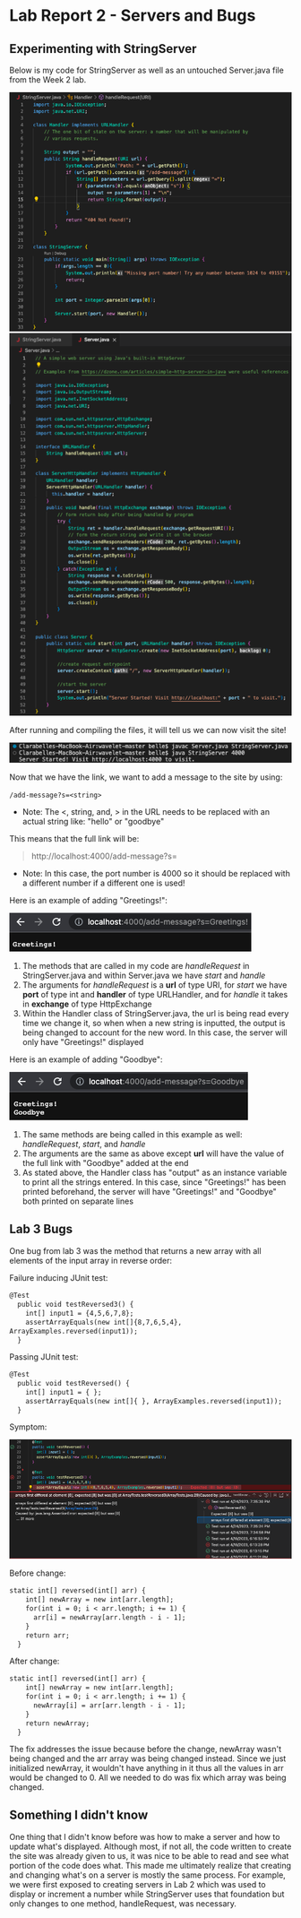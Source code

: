 # Lab Report 2 - Servers and Bugs
## Experimenting with StringServer
Below is my code for StringServer as well as an untouched Server.java file from the Week 2 lab.

![Image](StringServer-pic.png) ![Image](Server-pic.png)

After running and compiling the files, it will tell us we can now visit the site!

![Image](Running-server.png)


Now that we have the link, we want to add a message to the site by using:

`/add-message?s=<string>`
  
* Note: The <, string, and, > in the URL needs to be replaced with an actual string like: "hello" or "goodbye"
  
This means that the full link will be:
> http://localhost:4000/add-message?s=<string>

* Note: In this case, the port number is 4000 so it should be replaced with a different number if a different one is used!
  
  
Here is an example of adding "Greetings!":

![Image](Greetings-pic.png)
  
1. The methods that are called in my code are *handleRequest* in StringServer.java and within Server.java we have *start* and *handle*
2. The arguments for *handleRequest* is a **url** of type URI, for *start* we have **port** of type int and **handler** of type URLHandler, and for *handle* it takes in **exchange** of type HttpExchange
3. Within the Handler class of StringServer.java, the url is being read every time we change it, so when when a new string is inputted, the output is being changed to account for the new word. In this case, the server will only have "Greetings!" displayed
  
Here is an example of adding "Goodbye":
  
  
![Image](Goodbye-pic.png)
  
1. The same methods are being called in this example as well: *handleRequest*, *start*, and *handle*
2. The arguments are the same as above except **url** will have the value of the full link with "Goodbye" added at the end
3. As stated above, the Handler class has "output" as an instance variable to print all the strings entered. In this case, since "Greetings!" has been printed beforehand, the server will have "Greetings!" and "Goodbye" both printed on separate lines

## Lab 3 Bugs
One bug from lab 3 was the method that returns a new array with all elements of the input array in reverse order:
  
Failure inducing JUnit test:

```
@Test
  public void testReversed3() {
    int[] input1 = {4,5,6,7,8};
    assertArrayEquals(new int[]{8,7,6,5,4}, ArrayExamples.reversed(input1));
  }
```
  
Passing JUnit test:
  
```
@Test
  public void testReversed() {
    int[] input1 = { };
    assertArrayEquals(new int[]{ }, ArrayExamples.reversed(input1));
  }
```

Symptom:
  
![Image](Symptom-pic.png)
  
  
Before change:
  
```
static int[] reversed(int[] arr) {
    int[] newArray = new int[arr.length];
    for(int i = 0; i < arr.length; i += 1) {
      arr[i] = newArray[arr.length - i - 1];
    }
    return arr;
  }
```

After change:
  
```
static int[] reversed(int[] arr) {
    int[] newArray = new int[arr.length];
    for(int i = 0; i < arr.length; i += 1) {
      newArray[i] = arr[arr.length - i - 1];
    }
    return newArray;
  }
```

The fix addresses the issue because before the change, newArray wasn't being changed and the arr array was being changed instead. Since we just initialized newArray, it wouldn't have anything in it thus all the values in arr would be changed to 0. All we needed to do was fix which array was being changed.
  
## Something I didn't know
One thing that I didn't know before was how to make a server and how to update what's displayed. Although most, if not all, the code written to create the site was already given to us, it was nice to be able to read and see what portion of the code does what. This made me ultimately realize that creating and changing what's on a server is mostly the same process. For example, we were first exposed to creating servers in Lab 2 which was used to display or increment a number while StringServer uses that foundation but only changes to one method, handleRequest, was necessary.

